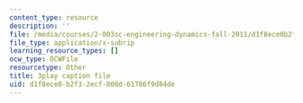 ```yaml
---
content_type: resource
description: ''
file: /media/courses/2-003sc-engineering-dynamics-fall-2011/d1f8ece0b2f32ecf808d61786f9d84de_9_d8CQrCYUw.srt
file_type: application/x-subrip
learning_resource_types: []
ocw_type: OCWFile
resourcetype: Other
title: 3play caption file
uid: d1f8ece0-b2f3-2ecf-808d-61786f9d84de
---
```

